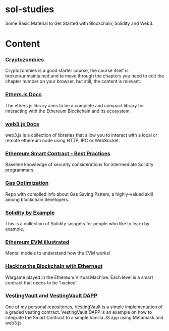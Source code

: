# sol-studies
Some Basic Material to Get Started with Blockchain, Solidity and Web3.

# Content

### [Cryptozombies](https://cryptozombies.io/en/course)

Cryptozombies is a good starter course, the course itself is broken/unmaintained and to move through the chapters you need to edit the chapter number on your browser, but still, the content is relevant.

### [Ethers.js Docs](https://docs.ethers.io/v5/)

The ethers.js library aims to be a complete and compact library for interacting with the Ethereum Blockchain and its ecosystem.

### [web3.js Docs](https://web3js.readthedocs.io/en/v1.7.3/index.html#)

web3.js is a collection of libraries that allow you to interact with a local or remote ethereum node using HTTP, IPC or WebSocket.

### [Ethereum Smart Contract - Best Practices](https://consensys.github.io/smart-contract-best-practices/)

Baseline knowledge of security considerations for intermediate Solidity programmers.

### [Gas Optimization](https://github.com/kadenzipfel/gas-optimizations)

Repo with compiled info about Gas Saving Patters, a highly-valued skill among blockchain developers.

### [Solidity by Example](https://github.com/raineorshine/solidity-by-example)

This is a collection of Solidity snippets for people who like to learn by example.

### [Ethereum EVM illustrated](https://takenobu-hs.github.io/downloads/ethereum_evm_illustrated.pdf)

Mental models to understand how the EVM works!

### [Hacking the Blockchain with Ethernaut](https://ethernaut.openzeppelin.com/)

Wargame played in the Ethereum Virtual Machine. Each level is a smart contract that needs to be 'hacked'.

### [VestingVault](https://github.com/menezesphill/vestingVault) and [VestingVault DAPP](https://github.com/menezesphill/vestingVault-dapp)

One of my personal repositories, VestingVault is a simple implementation of a graded vesting contract. VestingVault DAPP is an example on how to integrate the Smart Contract to a simple Vanilla JS app using Metamask and web3.js.
